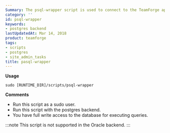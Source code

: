 ```yaml
---
Summary: The psql-wrapper script is used to connect to the TeamForge application.
category: ''
id: psql-wrapper
keywords:
- postgres backend
lastUpdatedAt: Mar 14, 2018
product: teamforge
tags:
- scripts
- postgres
- site_admin_tasks
title: pasql-wrapper
---
```


**Usage**

```shell
sudo [RUNTIME_DIR]/scripts/psql-wrapper
````

**Comments**

* Run this script as a sudo user.
* Run this script with the postgres backend.
* You have full write access to the database for executing queries.

:::note
This script is not supported in the Oracle backend.
:::


